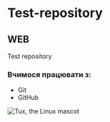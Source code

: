 # Test-repository
## WEB
Test repository

### Вчимося працювати з:
* Git
* GitHub

![Tux, the Linux mascot](/assets/images/tux.png)
